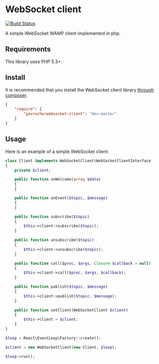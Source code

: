 WebSocket client
================

[![Build Status](https://travis-ci.org/gavroche/php-websocket-client.png)](https://travis-ci.org/gavroche/php-websocket-client)

A simple WebSocket WAMP client implemented in php.

## Requirements

This library uses PHP 5.3+.

## Install

It is recommended that you install the WebSocket client library [through composer](http://getcomposer.org).

```JSON
{
    "require": {
        "gavroche/websocket-client": "dev-master"
    }
}
```

## Usage

Here is an example of a simple WebSocket client:

```PHP
class Client implements WebSocketClient\WebSocketClientInterface
{
    private $client;

    public function onWelcome(array $data)
    {
    }

    public function onEvent($topic, $message)
    {
    }

    public function subscribe($topic)
    {
        $this->client->subscribe($topic);
    }

    public function unsubscribe($topic)
    {
        $this->client->unsubscribe($topic);
    }

    public function call($proc, $args, Closure $callback = null)
    {
        $this->client->call($proc, $args, $callback);
    }

    public function publish($topic, $message)
    {
        $this->client->publish($topic, $message);
    }

    public function setClient(WebSocketClient $client)
    {
        $this->client = $client;
    }
}

$loop = React\EventLoop\Factory::create();

$client = new WebSocketClient(new Client, $loop);

$loop->run();
```

